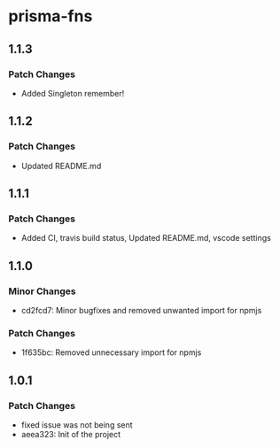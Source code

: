 # prisma-fns

## 1.1.3

### Patch Changes

- Added Singleton remember!

## 1.1.2

### Patch Changes

- Updated README.md

## 1.1.1

### Patch Changes

- Added CI, travis build status, Updated README.md, vscode settings

## 1.1.0

### Minor Changes

- cd2fcd7: Minor bugfixes and removed unwanted import for npmjs

### Patch Changes

- 1f635bc: Removed unnecessary import for npmjs

## 1.0.1

### Patch Changes

- fixed issue was not being sent
- aeea323: Init of the project
